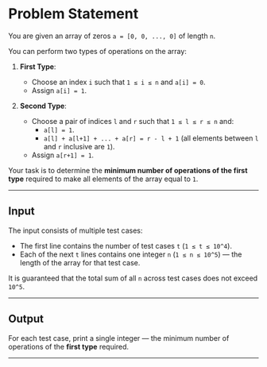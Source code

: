 # Problem Statement

You are given an array of zeros `a = [0, 0, ..., 0]` of length `n`.

You can perform two types of operations on the array:

1. **First Type**:
   - Choose an index `i` such that `1 ≤ i ≤ n` and `a[i] = 0`.
   - Assign `a[i] = 1`.

2. **Second Type**:
   - Choose a pair of indices `l` and `r` such that `1 ≤ l ≤ r ≤ n` and:
     - `a[l] = 1`.
     - `a[l] + a[l+1] + ... + a[r] = r - l + 1` (all elements between `l` and `r` inclusive are `1`).
   - Assign `a[r+1] = 1`.

Your task is to determine the **minimum number of operations of the first type** required to make all elements of the array equal to `1`.

---

## Input

The input consists of multiple test cases:

- The first line contains the number of test cases `t` (`1 ≤ t ≤ 10^4`).
- Each of the next `t` lines contains one integer `n` (`1 ≤ n ≤ 10^5`) — the length of the array for that test case.

It is guaranteed that the total sum of all `n` across test cases does not exceed `10^5`.

---

## Output

For each test case, print a single integer — the minimum number of operations of the **first type** required.

---

